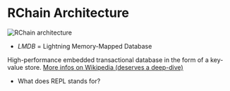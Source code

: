 # RChain Architecture

![RChain architecture](https://architecture-docs.readthedocs.io/_images/architecture-overview.png)

- *LMDB* = Lightning Memory-Mapped Database

High-performance embedded transactional database in the form of a key-value store. [More infos on Wikipedia (deserves a deep-dive)](https://en.wikipedia.org/wiki/Lightning_Memory-Mapped_Database)

- What does REPL stands for?
